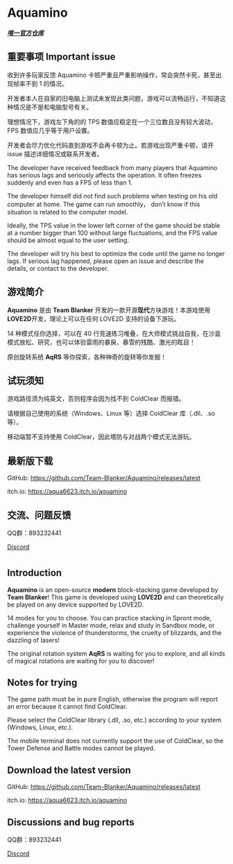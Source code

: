 # Aquamino

***[唯一官方仓库](https://github.com/Team-Blanker/Aquamino)***

## 重要事项 Important issue

收到许多玩家反馈 Aquamino 卡顿严重且严重影响操作，常会突然卡死，甚至出现帧率不到 1 的情况。

开发者本人在自家的旧电脑上测试未发现此类问题，游戏可以流畅运行，不知道这种情况是不是和电脑型号有关。

理想情况下，游戏左下角的的 TPS 数值应稳定在一个三位数且没有较大波动，FPS 数值应几乎等于用户设置。

开发者会尽力优化代码直到游戏不会再卡顿为止。若游戏出现严重卡顿，请开 issue 描述详细情况或联系开发者。

The developer have received feedback from many players that Aquamino has serious lags and seriously affects the operation. It often freezes suddenly and even has a FPS of less than 1.

The developer himself did not find such problems when testing on his old computer at home. The game can run smoothly， don’t know if this situation is related to the computer model.

Ideally, the TPS value in the lower left corner of the game should be stable at a number bigger than 100 without large fluctuations, and the FPS value should be almost equal to the user setting.

The developer will try his best to optimize the code until the game no longer lags. If serious lag happened, please open an issue and describe the details, or contact to the developer.

## 游戏简介

**Aquamino** 是由 **Team Blanker** 开发的一款开源**现代**方块游戏！本游戏使用**LOVE2D**开发，理论上可以在任何 LOVE2D 支持的设备下游玩。

14 种模式任你选择，可以在 40 行竞速练习堆叠，在大师模式挑战自我，在沙盒模式放松、研究，也可以体验雷雨的暴戾、暴雪的残酷、激光的眩目！

原创旋转系统 **AqRS** 等你探索，各种神奇的旋转等你发掘！

## 试玩须知

游戏路径须为纯英文，否则程序会因为找不到 ColdClear 而报错。

请根据自己使用的系统（Windows、Linux 等）选择 ColdClear 库（.dll、.so 等）。

移动端暂不支持使用 ColdClear，因此塔防与对战两个模式无法游玩。

## 最新版下载

GitHub: https://github.com/Team-Blanker/Aquamino/releases/latest

itch.io: https://aqua6623.itch.io/aquamino

## 交流、问题反馈

QQ群：893232441

[Discord](https://discord.gg/zc9HJhKWgz)

#

## Introduction

**Aquamino** is an open-source **modern** block-stacking game developed by **Team Blanker**! This game is developed using **LOVE2D** and can theoretically be played on any device supported by LOVE2D.

14 modes for you to choose. You can practice stacking in Spront mode, challenge yourself in Master mode, relax and study in Sandbox mode, or experience the violence of thunderstorms, the cruelty of blizzards, and the dazzling of lasers!

The original rotation system **AqRS** is waiting for you to explore, and all kinds of magical rotations are waiting for you to discover!

## Notes for trying

The game path must be in pure English, otherwise the program will report an error because it cannot find ColdClear.

Please select the ColdClear library (.dll, .so, etc.) according to your system (Windows, Linux, etc.).

The mobile terminal does not currently support the use of ColdClear, so the Tower Defense and Battle modes cannot be played.

## Download the latest version

GitHub: https://github.com/Team-Blanker/Aquamino/releases/latest

itch.io: https://aqua6623.itch.io/aquamino

## Discussions and bug reports

QQ群：893232441

[Discord](https://discord.gg/zc9HJhKWgz)
